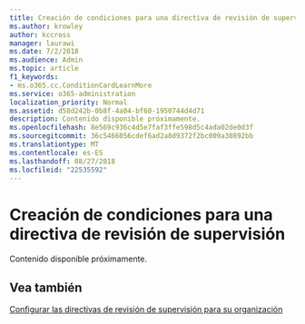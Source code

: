 ```yaml
---
title: Creación de condiciones para una directiva de revisión de supervisión
ms.author: krowley
author: kccross
manager: laurawi
ms.date: 7/2/2018
ms.audience: Admin
ms.topic: article
f1_keywords:
- ms.o365.cc.ConditionCardLearnMore
ms.service: o365-administration
localization_priority: Normal
ms.assetid: d58d242b-0b8f-4a04-bf60-1950744d4d71
description: Contenido disponible próximamente.
ms.openlocfilehash: 8e569c936c4d5e7faf3ffe598d5c4ada02de0d3f
ms.sourcegitcommit: 36c5466056cdef6ad2a8d9372f2bc009a30892bb
ms.translationtype: MT
ms.contentlocale: es-ES
ms.lasthandoff: 08/27/2018
ms.locfileid: "22535592"
---
```

# <a name="create-conditions-for-a-supervisory-review-policy"></a>Creación de condiciones para una directiva de revisión de supervisión

Contenido disponible próximamente.
  
## <a name="see-also"></a>Vea también

[Configurar las directivas de revisión de supervisión para su organización](configure-supervision-policies.md)

